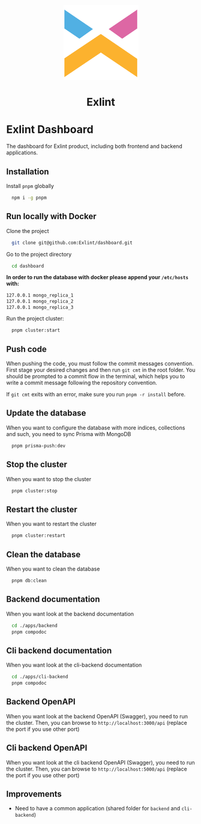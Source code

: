 <p align="center"><img src="assets/brand.png" height="200" width="200"/></p>

<h1 align="center">Exlint</h1>

# Exlint Dashboard

The dashboard for Exlint product, including both frontend and backend applications.

## Installation

Install `pnpm` globally

```bash
  npm i -g pnpm
```

## Run locally with Docker

Clone the project

```bash
  git clone git@github.com:Exlint/dashboard.git
```

Go to the project directory

```bash
  cd dashboard
```

**In order to run the database with docker please append your `/etc/hosts` with:**

```
127.0.0.1 mongo_replica_1
127.0.0.1 mongo_replica_2
127.0.0.1 mongo_replica_3
```

Run the project cluster:

```bash
  pnpm cluster:start
```

## Push code

When pushing the code, you must follow the commit messages convention.
First stage your desired changes and then run `git cmt` in the root folder.
You should be prompted to a commit flow in the terminal, which helps you to write a commit message following the repository convention.

If `git cmt` exits with an error, make sure you run `pnpm -r install` before.

## Update the database

When you want to configure the database with more indices, collections and such, you need to sync Prisma with MongoDB

```bash
  pnpm prisma-push:dev
```

## Stop the cluster

When you want to stop the cluster

```bash
  pnpm cluster:stop
```

## Restart the cluster

When you want to restart the cluster

```bash
  pnpm cluster:restart
```

## Clean the database

When you want to clean the database

```bash
  pnpm db:clean
```

## Backend documentation

When you want look at the backend documentation

```bash
  cd ./apps/backend
  pnpm compodoc
```

## Cli backend documentation

When you want look at the cli-backend documentation

```bash
  cd ./apps/cli-backend
  pnpm compodoc
```

## Backend OpenAPI

When you want look at the backend OpenAPI (Swagger), you need to run the cluster.
Then, you can browse to `http://localhost:3000/api` (replace the port if you use other port)

## Cli backend OpenAPI

When you want look at the cli backend OpenAPI (Swagger), you need to run the cluster.
Then, you can browse to `http://localhost:5000/api` (replace the port if you use other port)

## Improvements

-   Need to have a common application (shared folder for `backend` and `cli-backend`)

